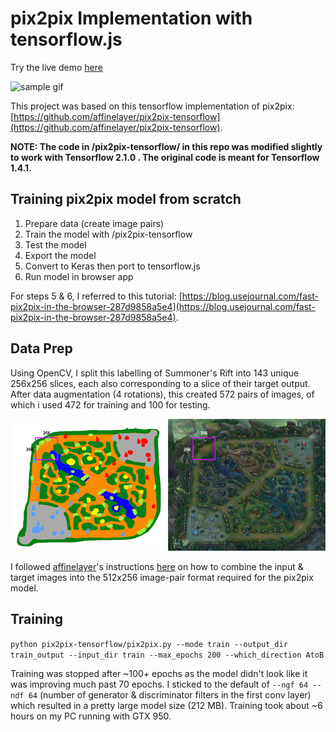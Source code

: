 # pix2pix Implementation with tensorflow.js

Try the live demo [here](https://wongkj12.github.io/drawSR/)

![sample gif](/docs/sample.gif)

This project was based on this tensorflow implementation of pix2pix: [https://github.com/affinelayer/pix2pix-tensorflow](https://github.com/affinelayer/pix2pix-tensorflow). 

**NOTE: The code in /pix2pix-tensorflow/ in this repo was modified slightly to work with Tensorflow 2.1.0 . The original code is meant for Tensorflow 1.4.1.**


## Training pix2pix model from scratch
1. Prepare data (create image pairs)
2. Train the model with /pix2pix-tensorflow
3. Test the model
4. Export the model
5. Convert to Keras then port to tensorflow.js
6. Run model in browser app

 For steps 5 & 6, I referred to this tutorial: [https://blog.usejournal.com/fast-pix2pix-in-the-browser-287d9858a5e4](https://blog.usejournal.com/fast-pix2pix-in-the-browser-287d9858a5e4).

## Data Prep
Using OpenCV, I split this labelling of Summoner's Rift into 143 unique 256x256 slices, each also corresponding to a slice of their target output. After data augmentation (4 rotations), this created 572 pairs of images, of which i used 472 for training and 100 for testing.

![labelling2](/docs/labelling2.png)

I followed [affinelayer](https://github.com/affinelayer)'s instructions [here](https://github.com/affinelayer/pix2pix-tensorflow#creating-your-own-dataset) on how to combine the input & target images into the 512x256 image-pair format required for the pix2pix model.

## Training
`python pix2pix-tensorflow/pix2pix.py --mode train --output_dir train_output --input_dir train --max_epochs 200 --which_direction AtoB`

Training was stopped after ~100+ epochs as the model didn't look like it was improving much past 70 epochs. I sticked to the default of `--ngf 64 --ndf 64` (number of generator & discriminator filters in the first conv layer) which resulted in a pretty large model size (212 MB). Training took about ~6 hours on my PC running with GTX 950.

